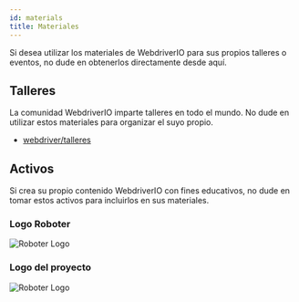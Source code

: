 ```yaml
---
id: materials
title: Materiales
---
```


Si desea utilizar los materiales de WebdriverIO para sus propios talleres o eventos, no dude en obtenerlos directamente desde aquí.

## Talleres

La comunidad WebdriverIO imparte talleres en todo el mundo. No dude en utilizar estos materiales para organizar el suyo propio.

- [webdriver/talleres](https://github.com/webdriverio/workshop)

## Activos

Si crea su propio contenido WebdriverIO con fines educativos, no dude en tomar estos activos para incluirlos en sus materiales.

### Logo Roboter

![Roboter Logo](/img/materials/robot.svg "Roboter Logo")

### Logo del proyecto

![Roboter Logo](/img/materials/logo.svg "Project Logo")

